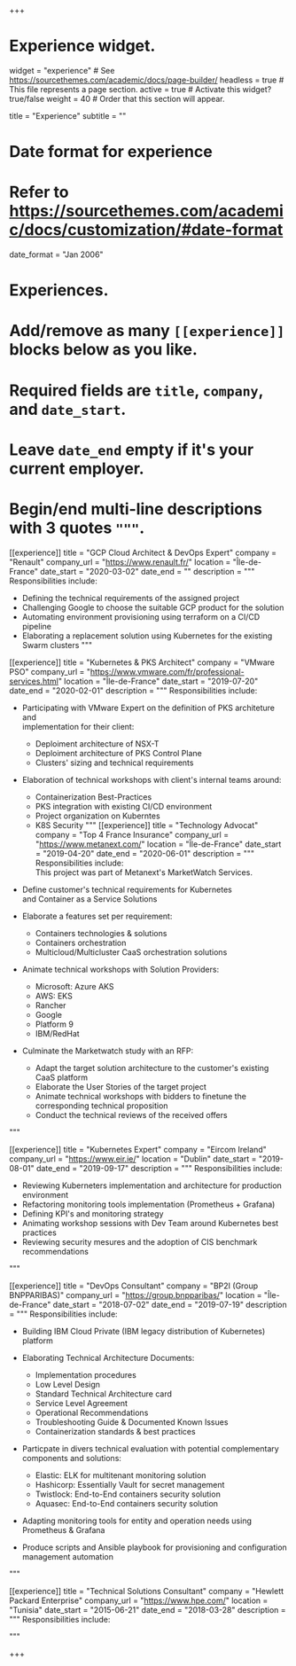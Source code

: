 +++
# Experience widget.
widget = "experience"  # See https://sourcethemes.com/academic/docs/page-builder/
headless = true  # This file represents a page section.
active = true  # Activate this widget? true/false
weight = 40  # Order that this section will appear.

title = "Experience"
subtitle = ""

# Date format for experience
#   Refer to https://sourcethemes.com/academic/docs/customization/#date-format
date_format = "Jan 2006"

# Experiences.
#   Add/remove as many `[[experience]]` blocks below as you like.
#   Required fields are `title`, `company`, and `date_start`.
#   Leave `date_end` empty if it's your current employer.
#   Begin/end multi-line descriptions with 3 quotes `"""`.
[[experience]]
  title = "GCP Cloud Architect & DevOps Expert"
  company = "Renault"
  company_url = "https://www.renault.fr/"
  location = "Île-de-France"
  date_start = "2020-03-02"
  date_end = ""
  description = """
  Responsibilities include:
  
  * Defining the technical requirements of the assigned project
  * Challenging Google to choose the suitable GCP product for the solution
  * Automating environment provisioning using terraform on a CI/CD pipeline
  * Elaborating a replacement solution using Kubernetes for the existing Swarm clusters
  """

[[experience]]
  title = "Kubernetes & PKS Architect"
  company = "VMware PSO"
  company_url = "https://www.vmware.com/fr/professional-services.html"
  location = "Île-de-France"
  date_start = "2019-07-20"
  date_end = "2020-02-01"
  description = """
  Responsibilities include:
  
  * Participating with VMware Expert on the definition of PKS architeture and   
  implementation for their client:

      * Deploiment architecture of NSX-T
      * Deploiment architecture of PKS Control Plane
      * Clusters' sizing and technical requirements
  * Elaboration of technical workshops with client's internal teams around:

      * Containerization Best-Practices
      * PKS integration with existing CI/CD environment
      * Project organization on Kuberntes
      * K8S Security
  """
[[experience]]
  title = "Technology Advocat"
  company = "Top 4 France Insurance"
  company_url = "https://www.metanext.com/"
  location = "Île-de-France"
  date_start = "2019-04-20"
  date_end = "2020-06-01"
  description = """
  Responsibilities include:  
  This project was part of Metanext's MarketWatch Services.  
  * Define customer's technical requirements for Kubernetes   
  and Container as a Service  Solutions
  * Elaborate a features set per requirement:

      * Containers technologies & solutions
      * Containers orchestration
      * Multicloud/Multicluster CaaS orchestration solutions
  * Animate technical workshops with Solution Providers:

      * Microsoft: Azure AKS
      * AWS: EKS
      * Rancher
      * Google
      * Platform 9
      * IBM/RedHat
  * Culminate the Marketwatch study with an RFP:
    
      * Adapt the target solution architecture to the customer's existing CaaS platform
      * Elaborate the User Stories of the target project
      * Animate technical workshops with bidders to finetune the corresponding technical proposition
      * Conduct the technical reviews of the received offers
      
  """

[[experience]]
  title = "Kubernetes Expert"
  company = "Eircom Ireland"
  company_url = "https://www.eir.ie/"
  location = "Dublin"
  date_start = "2019-08-01"
  date_end = "2019-09-17"
  description = """
  Responsibilities include:  
    
  * Reviewing Kuberneters implementation and architecture for production environment
  * Refactoring monitoring tools implementation (Prometheus + Grafana)
  * Defining KPI's and monitoring strategy
  * Animating workshop sessions with Dev Team around Kubernetes best practices
  * Reviewing security mesures and the adoption of CIS benchmark recommendations
    
  """

[[experience]]
  title = "DevOps Consultant"
  company = "BP2I (Group BNPPARIBAS)"
  company_url = "https://group.bnpparibas/"
  location = "Île-de-France"
  date_start = "2018-07-02"
  date_end = "2019-07-19"
  description = """
  Responsibilities include:  
    
  * Building IBM Cloud Private (IBM legacy distribution of Kubernetes) platform
  * Elaborating Technical Architecture Documents:

    * Implementation procedures
    * Low Level Design
    * Standard Technical Architecture card
    * Service Level Agreement 
    * Operational Recommendations
    * Troubleshooting Guide & Documented Known Issues
    * Containerization standards & best practices
  * Particpate in divers technical evaluation with potential complementary   
  components and solutions:

    * Elastic: ELK for multitenant monitoring solution
    * Hashicorp: Essentially Vault for secret management
    * Twistlock: End-to-End containers security solution
    * Aquasec: End-to-End containers security solution
  * Adapting monitoring tools for entity and operation needs using Prometheus & Grafana
  * Produce scripts and Ansible playbook for provisioning and configuration management automation
    
  """

  [[experience]]
  title = "Technical Solutions Consultant"
  company = "Hewlett Packard Enterprise"
  company_url = "https://www.hpe.com/"
  location = "Tunisia"
  date_start = "2015-06-21"
  date_end = "2018-03-28"
  description = """
  Responsibilities include:  
    
    
  """

+++
